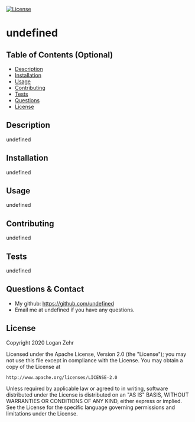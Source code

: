 
[![License](https://img.shields.io/badge/License-Apache%202.0-blue.svg)](https://opensource.org/licenses/Apache-2.0)

# undefined

## Table of Contents (Optional)
* [Description](#Description)
* [Installation](#Installation)
* [Usage](#Usage)
* [Contributing](#Contributing)
* [Tests](#Tests)
* [Questions](#Questions?)
* [License](#License)


## Description

undefined

## Installation

undefined

## Usage

undefined

## Contributing

undefined

## Tests

undefined

## Questions & Contact

* My github: https://github.com/undefined
* Email me at undefined if you have any questions.

## License

Copyright 2020 Logan Zehr

Licensed under the Apache License, Version 2.0 (the "License");
you may not use this file except in compliance with the License.
You may obtain a copy of the License at

    http://www.apache.org/licenses/LICENSE-2.0

Unless required by applicable law or agreed to in writing, software
distributed under the License is distributed on an "AS IS" BASIS,
WITHOUT WARRANTIES OR CONDITIONS OF ANY KIND, either express or implied.
See the License for the specific language governing permissions and
limitations under the License.